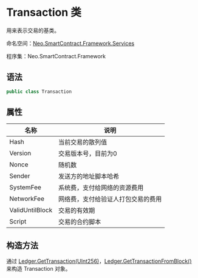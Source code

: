# Transaction 类

用来表示交易的基类。

命名空间：[Neo.SmartContract.Framework.Services](../services.md)

程序集：Neo.SmartContract.Framework

## 语法

```cs
public class Transaction
```

## 属性

| 名称                          | 说明           |
| --------------------------- | ------------ |
| Hash | 当前交易的散列值 |
| Version | 交易版本号，目前为0    |
| Nonce | 随机数 |
| Sender | 发送方的地址脚本哈希    |
| SystemFee| 系统费，支付给网络的资源费用 |
| NetworkFee | 网络费，支付给验证人打包交易的费用    |
| ValidUntilBlock | 交易的有效期 |
| Script | 交易的合约脚本    |

## 构造方法

通过 [Ledger.GetTransaction(UInt256)](../native/Ledger/GetTransaction.md)，[Ledger.GetTransactionFromBlock()](../native/Ledger/GetTransactionFromBlock.md) 来构造 Transaction 对象。

